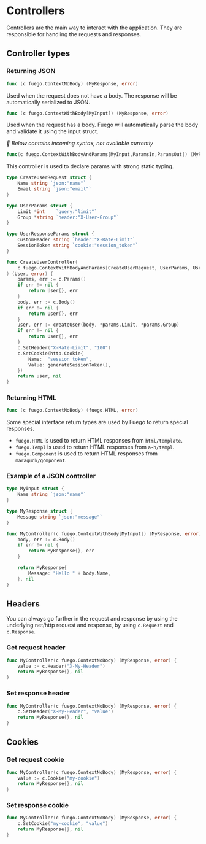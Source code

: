 # Controllers

Controllers are the main way to interact with the application. They are responsible for handling the requests and responses.

## Controller types

### Returning JSON

```go
func (c fuego.ContextNoBody) (MyResponse, error)
```

Used when the request does not have a body. The response will be automatically serialized to JSON.

```go
func (c fuego.ContextWithBody[MyInput]) (MyResponse, error)
```

Used when the request has a body.
Fuego will automatically parse the body and validate it using the input struct.

_🚧 Below contains incoming syntax, not available currently_

```go
func(c fuego.ContextWithBodyAndParams[MyInput,ParamsIn,ParamsOut]) (MyResponse, error)
```

This controller is used to declare params with strong static typing.

```go
type CreateUserRequest struct {
    Name string `json:"name"`
    Email string `json:"email"`
}

type UserParams struct {
    Limit *int    `query:"limit"`
    Group *string `header:"X-User-Group"`
}

type UserResponseParams struct {
    CustomHeader string `header:"X-Rate-Limit"`
    SessionToken string `cookie:"session_token"`
}

func CreateUserController(
    c fuego.ContextWithBodyAndParams[CreateUserRequest, UserParams, UserResponseParams]
) (User, error) {
    params, err := c.Params()
    if err != nil {
        return User{}, err
    }
    body, err := c.Body()
    if err != nil {
        return User{}, err
    }
    user, err := createUser(body, *params.Limit, *params.Group)
    if err != nil {
        return User{}, err
    }
    c.SetHeader("X-Rate-Limit", "100")
    c.SetCookie(http.Cookie{
        Name:  "session_token",
        Value: generateSessionToken(),
    })
    return user, nil
}
```

### Returning HTML

```go
func (c fuego.ContextNoBody) (fuego.HTML, error)
```

Some special interface return types are used by Fuego to return special responses.

- `fuego.HTML` is used to return HTML responses from `html/template`.
- `fuego.Templ` is used to return HTML responses from `a-h/templ`.
- `fuego.Gomponent` is used to return HTML responses from `maragudk/gomponent`.

### Example of a JSON controller

```go
type MyInput struct {
	Name string `json:"name"`
}

type MyResponse struct {
	Message string `json:"message"`
}

func MyController(c fuego.ContextWithBody[MyInput]) (MyResponse, error) {
	body, err := c.Body()
	if err != nil {
		return MyResponse{}, err
	}

	return MyResponse{
		Message: "Hello " + body.Name,
	}, nil
}
```

## Headers

You can always go further in the request and response by using the underlying net/http request and response, by using `c.Request` and `c.Response`.

### Get request header

```go
func MyController(c fuego.ContextNoBody) (MyResponse, error) {
	value := c.Header("X-My-Header")
	return MyResponse{}, nil
}
```

### Set response header

```go
func MyController(c fuego.ContextNoBody) (MyResponse, error) {
	c.SetHeader("X-My-Header", "value")
	return MyResponse{}, nil
}
```

## Cookies

### Get request cookie

```go
func MyController(c fuego.ContextNoBody) (MyResponse, error) {
	value := c.Cookie("my-cookie")
	return MyResponse{}, nil
}
```

### Set response cookie

```go
func MyController(c fuego.ContextNoBody) (MyResponse, error) {
	c.SetCookie("my-cookie", "value")
	return MyResponse{}, nil
}
```
